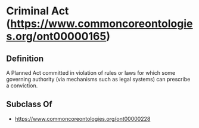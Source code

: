 # Criminal Act (https://www.commoncoreontologies.org/ont00000165)

## Definition
A Planned Act committed in violation of rules or laws for which some governing authority (via mechanisms such as legal systems) can prescribe a conviction.

## Subclass Of
- https://www.commoncoreontologies.org/ont00000228

